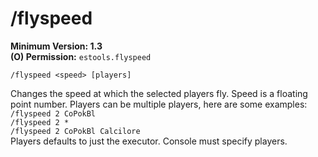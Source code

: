 # /flyspeed

**Minimum Version: 1.3**  
**(O) Permission:** `estools.flyspeed`  
```
/flyspeed <speed> [players]
```

Changes the speed at which the selected players fly. Speed is a floating point number.
Players can be multiple players, here are some examples:  
`/flyspeed 2 CoPokBl`  
`/flyspeed 2 *`  
`/flyspeed 2 CoPokBl Calcilore`  
Players defaults to just the executor. Console must specify players.
